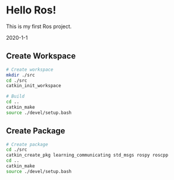 Hello Ros!
=======

This is my first Ros project.

2020-1-1

Create Workspace
-------

```bash
# Create workspace
mkdir ./src
cd ./src
catkin_init_workspace

# Build
cd ..
catkin_make
source ./devel/setup.bash
```

Create Package
-------

```bash
# Create package
cd ./src
catkin_create_pkg learning_communicating std_msgs rospy roscpp
cd ..
catkin_make
source ./devel/setup.bash
```

